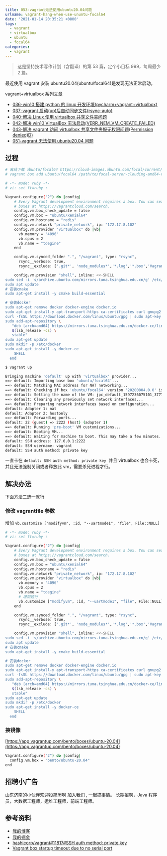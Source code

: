 ```yaml
---
title: 053-vagrant无法使用ubuntu20.04问题
urlname: vagrant-hang-when-use-ununtu-focal64
date: '2021-01-14 20:35:21 +0800'
tags:
  - vagrant
  - virtualbox
  - ubuntu
  - focal64
categories:
  - vagrant
---
```


> 这是坚持技术写作计划（含翻译）的第 53 篇，定个小目标 999，每周最少 2 篇。

最近使用 vagrant 安装 ubuntu20.04(ubuntu/focal64)是发现无法正常启动。

vagrant+virtualbox 系列文章



- [036-win10 搭建 python 的 linux 开发环境(pycharm+vagrant+virtualbox)](https://juejin.im/post/5d3a55ece51d454f71439dd2)
- [037-vagrant 启动(up)后自动同步文件(rsync-auto)](https://juejin.im/post/5d562b5e5188252d43756db8)
- [040-解决 Linux 使用 virtualbox 共享文件夹问题](https://juejin.im/post/5d5695056fb9a06afd6600f0)
- [042-解决 win10 VirtualBox 无法启动(VERR_NEM_VM_CREATE_FAILED)](https://juejin.im/post/5d63869a51882559c41612c6)
- [043-解决 vagrant 访问 virtualbox 共享文件夹报无权限问题(Permission denied)](https://juejin.im/post/5d6493d6e51d456206115a2c)[D)](https://juejin.im/post/5d63869a51882559c41612c6)
- [051-vagrant 无法使用 ubuntu20.04 问题](https://anjia0532.github.io/2021/01/14/vagrant-hang-when-use-ununtu-focal64/)

<!-- more -->

## 过程

```bash
# 离线下载 ubuntu/focal64 https://cloud-images.ubuntu.com/focal/current/focal-server-cloudimg-amd64-vagrant.box
# vagrant box add ubuntu/focal64 /path/to/focal-server-cloudimg-amd64-vagrant.box
```

```bash
# -*- mode: ruby -*-
# vi: set ft=ruby :

Vagrant.configure("2") do |config|
    # Every Vagrant development environment requires a box. You can search for
    # boxes at https://vagrantcloud.com/search.
    config.vm.box_check_update = false
    config.vm.box = "ubuntu/xenial64"
    config.vm.hostname = "redis"
    config.vm.network "private_network", ip: "172.17.8.102"
    config.vm.provider "virtualbox" do |vb|
      vb.memory = "4096"
      vb.cpus = 2
      vb.name = "tdegine"
    end

    config.vm.synced_folder ".", "/vagrant", type: "rsync",
      rsync__verbose: true,
      rsync__exclude: ['.git*', 'node_modules*','*.log','*.box','Vagrantfile']

    config.vm.provision "shell", inline: <<-SHELL
sudo sed -i 's/archive.ubuntu.com/mirrors.tuna.tsinghua.edu.cn/g' /etc/apt/sources.list
sudo apt update
# 安装cmake
sudo apt-get install -y cmake build-essential

# 安装docker
sudo apt-get remove docker docker-engine docker.io
sudo apt-get install-y apt-transport-https ca-certificates curl gnupg2 software-properties-common
curl -fsSL https://download.docker.com/linux/ubuntu/gpg | sudo apt-key add -
sudo add-apt-repository \
   "deb [arch=amd64] https://mirrors.tuna.tsinghua.edu.cn/docker-ce/linux/ubuntu \
   $(lsb_release -cs) \
   stable"
sudo apt-get update
sudo mkdir -p /etc/docker
sudo apt-get install -y docker-ce
    SHELL
  end


```

```bash
$ vagrant up

Bringing machine 'default' up with 'virtualbox' provider...
==> default: Importing base box 'ubuntu/focal64'...
==> default: Matching MAC address for NAT networking...
==> default: Checking if box 'ubuntu/focal64' version '20200804.0.0' is up to date...
==> default: Setting the name of the VM: jpc_default_1597236075101_37777
==> default: Clearing any previously set network interfaces...
==> default: Preparing network interfaces based on configuration...
default: Adapter 1: nat
default: Adapter 2: hostonly
==> default: Forwarding ports...
default: 22 (guest) => 2222 (host) (adapter 1)
==> default: Running 'pre-boot' VM customizations...
==> default: Booting VM...
==> default: Waiting for machine to boot. This may take a few minutes...
default: SSH address: 127.0.0.1:2222
default: SSH username: vagrant
default: SSH auth method: private key
```

一直卡在 `default: SSH auth method: private key`  并且 virtualbox 也会卡死，并且无法强制关闭或者释放此 vm，需要杀死进程才行。

## 解决办法

下面方法二选一就行

### 修改 vagrantfile 参数

增加 `vb.customize ["modifyvm", :id, "--uartmode1", "file", File::NULL]`

```bash
# -*- mode: ruby -*-
# vi: set ft=ruby :

Vagrant.configure("2") do |config|
    # Every Vagrant development environment requires a box. You can search for
    # boxes at https://vagrantcloud.com/search.
    config.vm.box_check_update = false
    config.vm.box = "ubuntu/xenial64"
    config.vm.hostname = "redis"
    config.vm.network "private_network", ip: "172.17.8.102"
    config.vm.provider "virtualbox" do |vb|
      vb.memory = "4096"
      vb.cpus = 2
      vb.name = "tdegine"
      # 增加这行
      vb.customize ["modifyvm", :id, "--uartmode1", "file", File::NULL]
    end

    config.vm.synced_folder ".", "/vagrant", type: "rsync",
      rsync__verbose: true,
      rsync__exclude: ['.git*', 'node_modules*','*.log','*.box','Vagrantfile']

    config.vm.provision "shell", inline: <<-SHELL
sudo sed -i 's/archive.ubuntu.com/mirrors.tuna.tsinghua.edu.cn/g' /etc/apt/sources.list
sudo apt update
# 安装cmake
sudo apt-get install -y cmake build-essential

# 安装docker
sudo apt-get remove docker docker-engine docker.io
sudo apt-get install-y apt-transport-https ca-certificates curl gnupg2 software-properties-common
curl -fsSL https://download.docker.com/linux/ubuntu/gpg | sudo apt-key add -
sudo add-apt-repository \
   "deb [arch=amd64] https://mirrors.tuna.tsinghua.edu.cn/docker-ce/linux/ubuntu \
   $(lsb_release -cs) \
   stable"
sudo apt-get update
sudo mkdir -p /etc/docker
sudo apt-get install -y docker-ce
    SHELL
  end


```

### 换镜像

[https://app.vagrantup.com/bento/boxes/ubuntu-20.04](https://app.vagrantup.com/bento/boxes/ubuntu-20.04)

```bash
Vagrant.configure("2") do |config|
  config.vm.box = "bento/ubuntu-20.04"
end
```

## 招聘小广告

山东济南的小伙伴欢迎投简历啊 [加入我们](https://www.zhipin.com/job_detail/20db89ac1adece6d3nZ-2tu1E1Q~.html?ka=search_list_jname_2_blank&lid=ak5J7ypLUb7.search.2) , 一起搞事情。
长期招聘，Java 程序员，大数据工程师，运维工程师，前端工程师。

## 参考资料

- [我的博客](https://anjia0532.github.io/2021/01/14/vagrant-hang-when-use-ununtu-focal64/)
- [我的掘金](https://juejin.cn/post/6917589318823821320)
- [hashicorp/vagrant#11817#SSH auth method: private key](https://github.com/hashicorp/vagrant/issues/11817)
- [Vagrant box startup timeout due to no serial port](https://bugs.launchpad.net/cloud-images/+bug/1829625)
